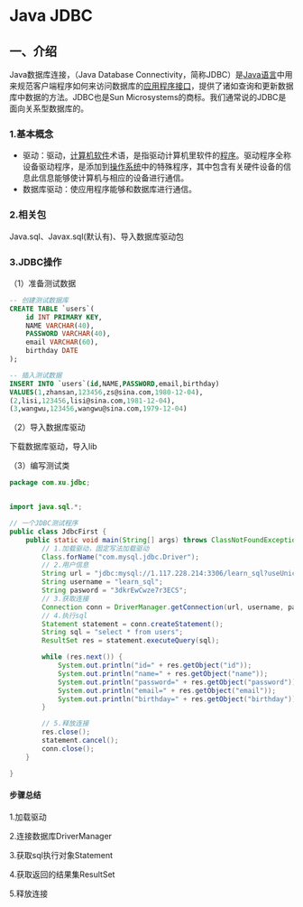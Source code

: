 # Java JDBC

## 一、介绍

Java数据库连接，（Java Database Connectivity，简称JDBC）是[Java语言](https://baike.baidu.com/item/Java语言)中用来规范客户端程序如何来访问数据库的[应用程序接口](https://baike.baidu.com/item/应用程序接口/10418844)，提供了诸如查询和更新数据库中数据的方法。JDBC也是Sun Microsystems的商标。我们通常说的JDBC是面向关系型数据库的。

### 1.基本概念

- 驱动：驱动，[计算机软件](https://baike.baidu.com/item/计算机软件/223688)术语，是指驱动计算机里软件的[程序](https://baike.baidu.com/item/程序/71525)。驱动程序全称设备驱动程序，是添加到[操作系统](https://baike.baidu.com/item/操作系统/192)中的特殊程序，其中包含有关硬件设备的信息此信息能够使计算机与相应的设备进行通信。
- 数据库驱动：使应用程序能够和数据库进行通信。

### 2.相关包

Java.sql、Javax.sql(默认有)、导入数据库驱动包

### 3.JDBC操作

（1）准备测试数据

```sql
-- 创建测试数据库
CREATE TABLE `users`(
	id INT PRIMARY KEY,
	NAME VARCHAR(40),
	PASSWORD VARCHAR(40),
	email VARCHAR(60),
	birthday DATE
);

-- 插入测试数据
INSERT INTO `users`(id,NAME,PASSWORD,email,birthday)
VALUES(1,zhansan,123456,zs@sina.com,1980-12-04),
(2,lisi,123456,lisi@sina.com,1981-12-04),
(3,wangwu,123456,wangwu@sina.com,1979-12-04)
```

（2）导入数据库驱动

下载数据库驱动，导入lib

（3）编写测试类

```Java
package com.xu.jdbc;


import java.sql.*;

// 一个JDBC测试程序
public class JdbcFirst {	
    public static void main(String[] args) throws ClassNotFoundException, SQLException {
        // 1.加载驱动，固定写法加载驱动	
        Class.forName("com.mysql.jdbc.Driver");
        // 2.用户信息
        String url = "jdbc:mysql://1.117.228.214:3306/learn_sql?useUnicode=true&characterEncoding=utf8&useSSL=false";
        String username = "learn_sql";
        String pasword = "3dkrEwCwze7r3ECS";
        // 3.获取连接
        Connection conn = DriverManager.getConnection(url, username, pasword);
        // 4.执行sql
        Statement statement = conn.createStatement();
        String sql = "select * from users";
        ResultSet res = statement.executeQuery(sql);

        while (res.next()) {
            System.out.println("id=" + res.getObject("id"));
            System.out.println("name=" + res.getObject("name"));
            System.out.println("password=" + res.getObject("password"));
            System.out.println("email=" + res.getObject("email"));
            System.out.println("birthday=" + res.getObject("birthday"));
        }

        // 5.释放连接
        res.close();
        statement.cancel();
        conn.close();
    }

}

```

#### 步骤总结

1.加载驱动

2.连接数据库DriverManager

3.获取sql执行对象Statement	

4.获取返回的结果集ResultSet

5.释放连接
